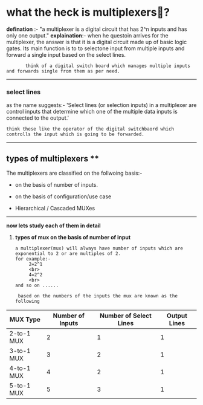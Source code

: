 # what the heck is multiplexers🤔?
  
 **defination** :- "a multiplexer is a digital circuit that has 2^n inputs and has only one output."
           **explaination**:- when he questoin arrives for the multiplexer, the answer is that it is a digital circuit made  up of basic logic gates. Its main function is to to selectone input from multiple inputs and forward a single input based on the select lines.

           think of a digital switch board which manages multiple inputs and forwards single from them as per need.

---
### select lines
   as the name suggests:-
  'Select lines (or selection inputs) in a multiplexer are control inputs that determine which one of the multiple data inputs is connected to the output.'

    think these like the operator of the digital switchbaord which controlls the input which is going to be forwarded.

---

## types of multiplexers **
  
  The multiplexers are classified on the follwoing basis:-
    
 - on the basis of number of inputs.

 - on the basis of configuration/use case

 - Hierarchical / Cascaded MUXes

 ---


 **now lets study each of them in detail**

 1. **types of mux on the basis of number of input** 
        
        a multiplexer(mux) will always have number of inputs which are exponential to 2 or are multiples of 2.
        for example:-
             2=2^1
             <br>
             4=2^2
             <br>
        and so on ......
         
         based on the numbers of the inputs the mux are known as the following
  
| MUX Type     | Number of Inputs | Number of Select Lines | Output Lines |
|--------------|------------------|-------------------------|--------------|
| 2-to-1 MUX   | 2                | 1                       | 1            |
| 3-to-1 MUX   | 3                | 2                       | 1            |
| 4-to-1 MUX   | 4                | 2                       | 1            |
| 5-to-1 MUX   | 5                | 3                       | 1            |
    

